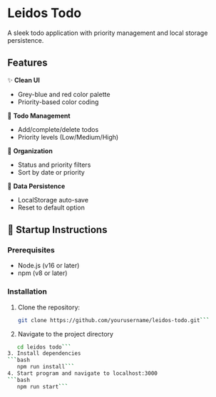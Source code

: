 # Leidos Todo
A sleek todo application with priority management and local storage persistence.

## Features

✨ **Clean UI**  
- Grey-blue and red color palette
- Priority-based color coding

📝 **Todo Management**  
- Add/complete/delete todos
- Priority levels (Low/Medium/High)

🔄 **Organization**  
- Status and priority filters
- Sort by date or priority

💾 **Data Persistence**  
- LocalStorage auto-save
- Reset to default option

## 🚀 Startup Instructions

### Prerequisites
- Node.js (v16 or later)
- npm (v8 or later)

### Installation
1. Clone the repository:
   ```bash
   git clone https://github.com/yourusername/leidos-todo.git```
2. Navigate to the project directory
```bash
   cd leidos todo```
3. Install dependencies
```bash
   npm run install```
4. Start program and navigate to localhost:3000
```bash
   npm run start```